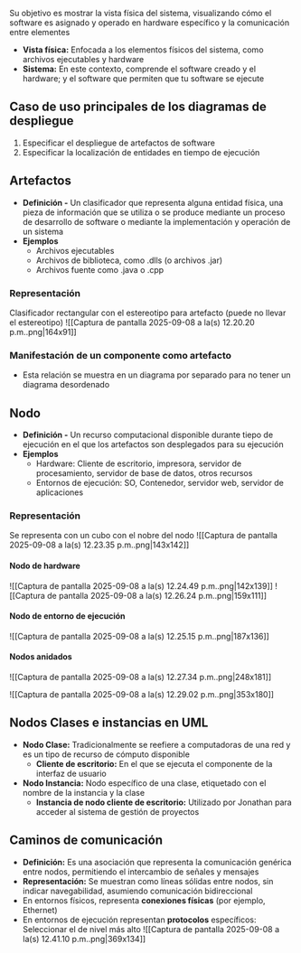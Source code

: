Su objetivo es mostrar la vista física del sistema, visualizando cómo el software es asignado y operado en hardware específico y la comunicación entre elementes
- **Vista física:** Enfocada a los elementos físicos del sistema, como archivos ejecutables y hardware
- **Sistema:** En este contexto, comprende el software creado y el hardware; y el software que permiten que tu software se ejecute
## Caso de uso principales de los diagramas de despliegue
1. Especificar el despliegue de artefactos de software
2. Especificar la localización de entidades en tiempo de ejecución
## Artefactos
- **Definición -** Un clasificador que representa alguna entidad física, una pieza de información que se utiliza o se produce mediante un proceso de desarrollo de software o mediante la implementación y operación de un sistema
- **Ejemplos**
	- Archivos ejecutables
	- Archivos de biblioteca, como .dlls (o archivos .jar)
	- Archivos fuente como .java o .cpp
### Representación
Clasificador rectangular con el estereotipo para artefacto (puede no llevar el estereotipo)
![[Captura de pantalla 2025-09-08 a la(s) 12.20.20 p.m..png|164x91]]
### Manifestación de un componente como artefacto
- Esta relación se muestra en un diagrama por separado para no tener un diagrama desordenado
## Nodo
- **Definición -** Un recurso computacional disponible durante tiepo de ejecución en el que los artefactos son desplegados para su ejecución
- **Ejemplos**
	- Hardware: Cliente de escritorio, impresora, servidor de procesamiento, servidor de base de datos, otros recursos
	- Entornos de ejecución: SO, Contenedor, servidor web, servidor de aplicaciones
### Representación
Se representa con un cubo con el nobre del nodo
![[Captura de pantalla 2025-09-08 a la(s) 12.23.35 p.m..png|143x142]]
#### Nodo de hardware
![[Captura de pantalla 2025-09-08 a la(s) 12.24.49 p.m..png|142x139]]
![[Captura de pantalla 2025-09-08 a la(s) 12.26.24 p.m..png|159x111]]
#### Nodo de entorno de ejecución
![[Captura de pantalla 2025-09-08 a la(s) 12.25.15 p.m..png|187x136]]
#### Nodos anidados
![[Captura de pantalla 2025-09-08 a la(s) 12.27.34 p.m..png|248x181]]

![[Captura de pantalla 2025-09-08 a la(s) 12.29.02 p.m..png|353x180]]
## Nodos Clases e instancias en UML
- **Nodo Clase:** Tradicionalmente se reefiere a computadoras de una red y es un tipo de recurso de cómputo disponible
	- **Cliente de escritorio:** En el que se ejecuta el componente de la interfaz de usuario
- **Nodo Instancia:** Nodo específico de una clase, etiquetado con el nombre de la instancia y la clase
	- **Instancia de nodo cliente de escritorio:** Utilizado por Jonathan para acceder al sistema de gestión de proyectos
## Caminos de comunicación
- **Definición:** Es una asociación que representa la comunicación genérica entre nodos, permitiendo el intercambio de señales y mensajes
- **Representación:** Se muestran como líneas sólidas entre nodos, sin indicar navegabilidad, asumiendo comunicación bidireccional
- En entornos físicos, representa **conexiones físicas** (por ejemplo, Ethernet)
- En entornos de ejecución representan **protocolos** específicos: Seleccionar el de nivel más alto
![[Captura de pantalla 2025-09-08 a la(s) 12.41.10 p.m..png|369x134]]
